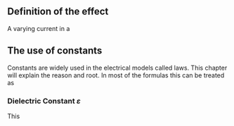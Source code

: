 ## Definition of the effect

A varying current in a 





## The use of constants

Constants are widely used in the electrical models called laws. This chapter will explain the reason and root. In most of the formulas this can be treated as

### Dielectric Constant $\varepsilon$ 

This 

